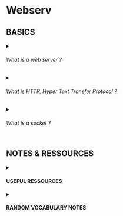 # Webserv

<h2> BASICS </h2>

<details><summary><h6>What is a web server ?</h6></summary>

From a hardware point of view, anything with an internet connection can be a web server e.g a laptop, anything… It’s not about hardware (even if some are more suited), it’s a piece of software that serves web content. Being a server is a role. 

An HTTP web server is a software application that listens for and responds to HTTP requests from clients (such as web browsers). The main purpose of a web server is to host web content and make it available to users over the internet.

Let’s look at the 6 things (roughly) that a web server does : 

1. LISTENS
2. ON A PORT
3. FOR A REQUEST
4. Send via a TRANSPORT PROTOCOL
5. Returns a RESPONSE
6. Containing the requested RESOURCES

Once a web server has been set up, it justs sits there i.e listens until something comes around. If nothing comes around it’s idle. The web server listens to a network port provided by the operating system that the web server is running on. 

HTTP Message Format

```
start-line CRLF
Headers CRLF
CRLF(end of headers)
[message-body]

CRLF are Carriage Return and Line Feed (\r\n), which is just a new line.
```


</details>


<details><summary><h6>What is HTTP, Hyper Text Transfer Protocol ?</h6></summary>

Le protocole HTTP est un protocole de communication spécifiquement pensé pour le web. 90% des échanges web se font via ce protocole. Son rôle est de définir comment les messages doivent être structurés et comment sont organisés les échanges de données entre navigateurs et serveurs web. Il permet d'échanger notamment le contenu des sites web comme les textes images vidéos code source etc. Donc globalement tout ce qui est affiché sur le navigateur. 

Le protocole HTTP est considéré comme étant stateless, c’est à dire qu’il ne conserve pas l'état des requêtes, le serveur ne garde pas de mémoire de l’historique des interactions avec un client. Chaque requête HTTP est différente. C’est là que les cookies interviennent pour enregistrer et suivre l'état et l’historique de votre navigation sur le web (d’autres outils existent pour compenser ce manque d'état dans le protocole http). 

Le concept d'hypertexte implique que les pages web renvoient les utilisateurs sur d’autres pages via des liens cliquables. Ces liens comportent une URL (Uniform Resource Locator), une chaîne de caractères utilisée pour spécifier l'adresse d'une ressource spécifique sur internet. Une URL contient les informations suivantes : 

* Protocole
* Nom de domaine (adresse du serveur ou l’adresse est hébergée)
* Chemin (d'accès à la ressource sur le serveur)
* Nom du fichier 
* Parametres

  ![Capture d’écran   2023-10-30 à 11 24 57](https://github.com/chmadran/Webserv/assets/113340699/7551c31c-8af0-4495-9ce5-af26636fa6dc)

Lorsqu’on clique sur un client ou qu’on entre une URL, votre navigateur envoie une requête au serveur web concerne, la requête HTTP détermine le type d’action qu’on souhaite effectuer (GET pour obtenir des donees, PUT ou POST pour envoyer des données de formulaire ou télécharger des fichiers, DELETE etc).

A REQUEST
![image](https://github.com/chmadran/Webserv/assets/113340699/22c64d00-d991-44c0-b177-57c37999df20)

A RESPONSE 
![image](https://github.com/chmadran/Webserv/assets/113340699/948b4503-4334-4a84-a232-b6043ba1e30c)


</details>

<details><summary><h6>What is a socket ?</h6></summary>

**Open System Interconnection (OSI) Models - 7 Layers**

![Screenshot from 2023-10-30 14-05-08](https://github.com/chmadran/Webserv/assets/113340699/c646617f-d29b-464a-896a-ecaf22d7bc16)

In order for a connection to take place between two devices, we know the data must be sent from the application layer and descend down to the physical layer and then to ascend from the physical layer to the application layer in order to be received by the other device.  

While the OSI layers are the same in the client and in the server, **the roles and the tasks that these two devices perform will differ** in a client / server architecture. That's where we will label one of the two devices to be a client and the other device to be a server. They perform different roles and tasks. 

The connection is always between two devices (even if a server can communicate with more than one client and vice versa) and each side uses its own IP and port number. The server is continually waiting for incoming connections. This is called **listening** which is always done on a certain IP and port number. The loopback address 127.0.0.1 refers to the current address and is reserved. It can be used to test both client and server on a single machine. 

Port numbers (16 bit address) can be any integer between 1 and 65 535. Port 1..1023 are described as well known ports and are reserved for specific applications. It’s recommended to choose a number over 1024. Each machine on the network has its own unique IP address and then at each IP address there will be ports for data to be sent from and received at. 

Now we can try and undergo a process of binding that IP address and port number to a dedicated socket : one for the server listening for clients attempting to connect to that socket and the client itself will create a socket which will specify the details of the server, the IP address and the port number that it wants to connect to. We have a two way reciprocal connection here : the server is in listening mode willing to accept requests and the client is active in sending out requests to those details (IP address and port number). 

Once the connection has been approved, the socket facilitates the connection and allows for data to be sent, it’s a “pipe between two computers on a network through which data flows.”. Sockets are two-way, data can be both sent and received on a socket. There are two types of sockets : 

* Streaming socket (uses the TCP protocol)
* Datagram socket (uses the UCP protocol)

When we create a socket, it is yet to be bound to an IP or a port number. The status in this case is **unbound**. When the IP address and port number have been set, the socket is bound. Once bound, the socket can be set to a listening state for incoming connections on the port. The client then makes a request to connect to the server’s port number. Once the server request has been acknowledged and accepted by the server, we dont just connect the two sockets but the server duplicates the socket to enable the connection between the server and the client and maintains the original socket so its ready to listen to other clients. 

The server can simultaneously maintain its connection with the client  while it can keep on listening out to other clients attempting to connect to that socket. However, creating a socket on the server does not mean that all clients' requests come into that socket. Since connections are managed 1:1, one socket is used only to detect connection requests from new clients. When detected, an individual connection (socket) is created with each client and messages are exchanged. It is good for variable names and collaboration to clearly agree on names for the former and the latter. The former is a rendezvous socket, but we called it a server socket for convenience, and the latter uses client fd/socket/connection interchangeably.


![Screenshot from 2023-10-30 14-36-07](https://github.com/chmadran/Webserv/assets/113340699/ad28d0c7-18ab-44f1-942c-ff6f5c2467aa)


</details>

<h2> NOTES & RESSOURCES </h2>

<details><summary><h4>USEFUL RESSOURCES</h4></summary>

* [Maxime's](https://github.com/maxime-42/webserv/tree/main/srcs) Webserv 
* [Lecture on Asynchronous I/O](https://www.youtube.com/watch?v=tAGF0T2cXRA)
* [Webserv TUTORIAL](https://42seoul.gitbook.io/webserv/) so goood for a braod understanding of the main topics
* [HTML, an Overview](https://developer.mozilla.org/en-US/docs/Web/HTTP/Overview)
* [HTML, an other Overview](https://feel5ny.github.io/2019/08/03/HTTP_001/)
*  [Beej's Guide to Network Programming](https://beej.us/guide/bgnet/html/split/index.html) in case of emergency
* [RFC](http://www.rfc.fr/rfc/fr/rfc2616.pdf) - initially it is RFC 2616 but later replaced by RFC 7230, RFC 7231, RFC 7232, RFC 7233, RFC 7234, RFC 7235
* [The ultime guide to build a web server](https://medium.com/from-the-scratch/http-server-what-do-you-need-to-know-to-build-a-simple-http-server-from-scratch-d1ef8945e4fa)
* To understand [sockets](https://www.youtube.com/watch?v=gntyAFoZp-E&t=1250s)
* Kaydoo's [README](https://github.com/Kaydooo/Webserv_42)
  
</details>

<details><summary><h4>RANDOM VOCABULARY NOTES</h4></summary>
  
* **A Request for Comments (RFC)**, in the context of Internet governance, is a type of publication from the Internet Engineering Task Force (IETF) and the Internet Society(ISOC), the principal technical development and standards-setting bodies for the Internet.

* **Domain Name Server** or DNS is the phonebook of domain name=IP Address.

* **Whats a fully static website?**
A fully static website is a website that consists only of HTML, CSS, JavaScript, images, and other client-side resources, and does not require any server-side processing or dynamic content generation.     

In a fully static website:       
     
HTML: Contains the structure and content of the web pages.    
CSS: Defines the styling and layout of the web pages.    
JavaScript: Provides interactivity and dynamic behavior on the client side.    
Images and other resources: Enhance the visual elements of the website.    

There is no server-side processing or database interaction involved. All the content is pre-defined and stored as files, and the web server simply serves these files to the client upon request.    
</details>
